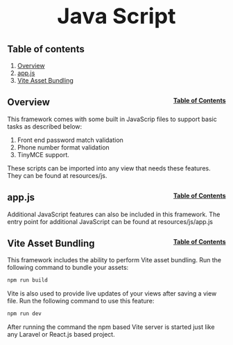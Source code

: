 <h1 style="font-size: 50px; text-align: center;">Java Script</h1>

## Table of contents
1. [Overview](#overview)
2. [app.js](#app_js)
3. [Vite Asset Bundling](#vite-asset-bundling)
## Overview <a id="overview"></a><span style="float: right; font-size: 14px;">[Table of Contents](#table-of-contents)</span>
This framework comes with some built in JavaScrip files to support basic tasks as described below:
1. Front end password match validation
2. Phone number format validation
3. TinyMCE support.

These scripts can be imported into any view that needs these features.  They can be found at resources/js.

## app.js <a id="app_js"></a><span style="float: right; font-size: 14px;">[Table of Contents](#table-of-contents)</span>
Additional JavaScript features can also be included in this framework.  The entry point for additional JavaScript can be found at resources/js/app.js

## Vite Asset Bundling <a id="vite-asset-bundling"></a><span style="float: right; font-size: 14px;">[Table of Contents](#table-of-contents)</span>
This framework includes the ability to perform Vite asset bundling.  Run the following command to bundle your assets:
```sh
npm run build
```

Vite is also used to provide live updates of your views after saving a view file.  Run the following command to use this feature:
```sh
npm run dev
```

After running the command the npm based Vite server is started just like any Laravel or React.js based project.
